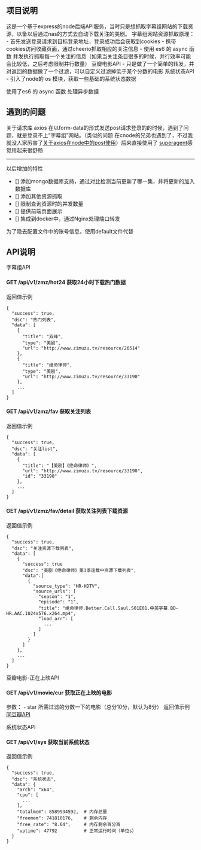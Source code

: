 ## 项目说明
这是一个基于express的node后端API服务，当时只是想抓取字幕组网站的下载资源，以备以后通过nas的方式去自动下载关注的美剧。
字幕组网站资源抓取原理：
    - 首先发送登录请求到目标登录地址，登录成功后会获取到cookies
    - 携带cookies访问收藏页面，通过cheerio抓取相应的关注信息
    - 使用 es6 的 async 函数 并发执行抓取每一个关注的信息（如果当关注条目很多的时候，并行效率可能会比较低，之后考虑限制并行数量）
豆瓣电影API
    - 只是做了一个简单的转发，并对返回的数据做了一个过滤，可以自定义过滤掉低于某个分数的电影
系统状态API
    - 引入了node的 os 模块，获取一些基础的系统状态数据

使用了es6 的 async 函数 处理异步数据
## 遇到的问题
关于请求库 axios 在以form-data的形式发送post请求登录的的时候，遇到了问题，就是登录不上“字幕组”网站。（类似的问题 在cnode的兄弟也遇到了，不过我就没人家厉害了[关于axios在node中的post使用](https://cnodejs.org/topic/57e17beac4ae8ff239776de5)）后来直接使用了 [superagent](http://visionmedia.github.io/superagent/)感觉用起来很舒畅

-----

以后增加的特性

* [] 添加mongo数据库支持，通过对比检测当前更新了哪一集，并将更新的加入数据库
* [] 添加其他资源抓取
* [] 限制查询资源时的并发数量
* [] 提供前端页面展示
* [] 集成到docker中，通过Nginx处理端口转发


为了隐去配置文件中的账号信息，使用default文件代替

## API说明
字幕组API
#### GET /api/v1/zmz/hot24  获取24小时下载热门数据
返回值示例
```
{
  "success": true,
  "dsc": "热门列表",
  "data": [
    {
      "title": "双峰",
      "type": "美剧",
      "url": "http://www.zimuzu.tv/resource/26514"
    },
    {
      "title": "绝命律师",
      "type": "美剧",
      "url": "http://www.zimuzu.tv/resource/33190"
    },
    ...
  ]
}
```
#### GET /api/v1/zmz/fav  获取关注列表
返回值示例
```
{
  "success": true,
  "dsc": "关注list",
  "data": [
    {
      "title": "【美剧】《绝命律师》",
      "url": "http://www.zimuzu.tv/resource/33190",
      "id": "33190"
    },
    ...
  ]
}
```
#### GET /api/v1/zmz/fav/detail  获取关注列表下载资源
返回值示例
```
{
  "success": true,
  "dsc": "关注资源下载列表",
  "data": [
    {
      "success": true
      "dsc": "美剧《绝命律师》第3季连载中资源下载列表",
      "data":[
        {
          "source_type": "HR-HDTV",
          "source_urls": [
            "season": "1",
            "episode": "1",
            "title": "绝命律师.Better.Call.Saul.S01E01.中英字幕.BD-HR.AAC.1024x576.x264.mp4",
            "load_arr": [
              ...
            ]
          ]
        }
      ]
    },
    ...
  ]
}
```
豆瓣电影-正在上映API
#### GET /api/v1/movie/cur  获取正在上映的电影
参数：
    - star 所需过滤的分数一下的电影（总分10分，默认为8分）
返回值示例
[同豆瓣API](https://developers.douban.com/wiki/?title=movie_v2)

系统状态API
#### GET /api/v1/sys  获取当前系统状态
返回值示例
```
{
  "success": true,
  "dsc": "系统状态",
  "data": {
    "arch": "x64",
    "cpu": [
      ...
    ],
    "totalmem": 8589934592,  # 内存总量
    "freemem": 741810176,    # 剩余内存
    "free_rate": "8.64",     # 内存剩余百分百
    "uptime": 47792          # 正常运行时间（单位s）
  }
}
```
